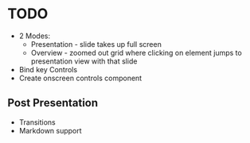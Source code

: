 # TODO

 * 2 Modes:
   * Presentation - slide takes up full screen
   * Overview - zoomed out grid where clicking on element jumps to presentation view with that slide
 * Bind key Controls
 * Create onscreen controls component

## Post Presentation
 * Transitions
 * Markdown support